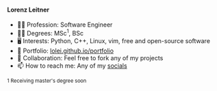 <!--
**LoLei/LoLei** is a ✨ _special_ ✨ repository because its `README.md` (this file) appears on your GitHub profile.
-->

#### Lorenz Leitner
- 👨‍💻 Profession: Software Engineer
- 🧑‍🎓 Degrees: MSc<sup>1</sup>, BSc
- 🖥 Interests: Python, C++, Linux, vim, free and open-source software
- 📜 Portfolio: [lolei.github.io/portfolio](https://lolei.github.io/portfolio)
- 👯 Collaboration: Feel free to fork any of my projects
- 📫 How to reach me: Any of my [socials](https://lolei.github.io/)

<sup>1 Receiving master's degree soon</sup> 
